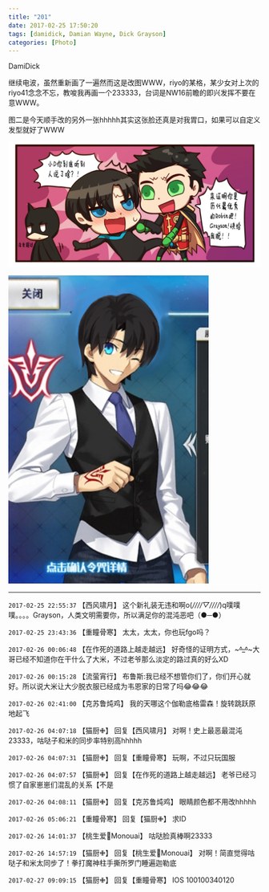 ```yaml
---
title: "201"
date: 2017-02-25 17:50:20
tags: [damidick, Damian Wayne, Dick Grayson]
categories: [Photo]
---
```


<p>DamiDick</p> 
<p>继续电波，虽然重新画了一遍然而这是改图WWW，riyo的某格，某少女对上次的riyo41念念不忘，教唆我再画一个233333，台词是NW16前瞻的即兴发挥不要在意WWW。<br /></p> 
<p>图二是今天顺手改的另外一张hhhhh其实这张脸还真是对我胃口，如果可以自定义发型就好了WWW</p>

![](https://raw.githubusercontent.com/alicewish/meowchain247/master/img_cVZNdzJtQk9JV2NxaWFiSE52SzBPcmw4K3UrSmNLaHUvZUY0dEdIdmg3UlZiRjN5ajV4ZmZBPT0.jpg)

![](https://raw.githubusercontent.com/alicewish/meowchain247/master/img_cVZNdzJtQk9JV2MwZ2ZGVGtOWi9ESms1eG0ramlUREJpcnFsWmpUL1FMT3RzRmpKS2ova3BRPT0.jpg)

---

`2017-02-25 22:55:37` 【西风啸月】 这个新礼装无违和啊o(*////▽////*)q噗噗噗。。。。Grayson，人类文明需要你，所以满足你的混沌恶吧（●─●）

`2017-02-25 23:43:36` 【重瞳骨寒】 太太，太太，你也玩fgo吗？

`2017-02-26 00:06:48` 【在作死的道路上越走越远】 好奇怪的证明方式，~~~^\_^~~~大哥已经不知道你在干什么了大米，不过老爷那么淡定的路过真的好么XD

`2017-02-26 00:15:28` 【流萤宵行】 布鲁斯:我已经不想管你们了，你们开心就好。所以说大米让大少脱衣服已经成为韦恩家的日常了吗😂😂😂

`2017-02-26 02:41:00` 【克苏鲁炖鸡】 我的天哪这个伽勒底格雷森！旋转跳跃原地起飞

`2017-02-26 04:07:18` 【猫厨✙】 回复【西风啸月】 对啊！史上最恶最混沌23333，咕哒子和米的同步率特别高hhhhh

`2017-02-26 04:07:31` 【猫厨✙】 回复【重瞳骨寒】 玩啊，不过只玩国服

`2017-02-26 04:07:57` 【猫厨✙】 回复【在作死的道路上越走越远】 老爷已经习惯了自家崽崽们混乱的关系【不是

`2017-02-26 04:08:11` 【猫厨✙】 回复【克苏鲁炖鸡】 眼睛颜色都不用改hhhhh

`2017-02-26 05:06:21` 【重瞳骨寒】 回复【猫厨✙】 求ID

`2017-02-26 14:01:37` 【桃生爱🍑Monouai】 咕哒脸真棒啊23333

`2017-02-26 14:57:19` 【猫厨✙】 回复【桃生爱🍑Monouai】 对啊！简直觉得咕哒子和米太同步了！拳打魔神柱手撕所罗门睡遍迦勒底

`2017-02-27 09:09:15` 【猫厨✙】 回复【重瞳骨寒】 IOS 100100340120
